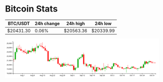 # Bitcoin Stats

BTC/USDT|24h change|24h high|24h low|
|---|---|---|---|
|$20431.30|0.06%|$20563.36|$20339.99|

<img src="./chart.svg">
